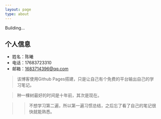 ```yaml
---
layout: page
type: about
---
```


Building...

## 个人信息
- 姓名：陈曦
- 电话：17683723310
- 邮箱：1683714396@qq.com

> 该博客使用Github Pages搭建，只是让自己有个免费的平台输出自己的学习笔记。

> 种一棵树最好的时间是十年前，其次是现在。

> > 不想学习第二遍，所以第一遍习惯总结，之后忘了看了自己的笔记很快就能熟悉。

